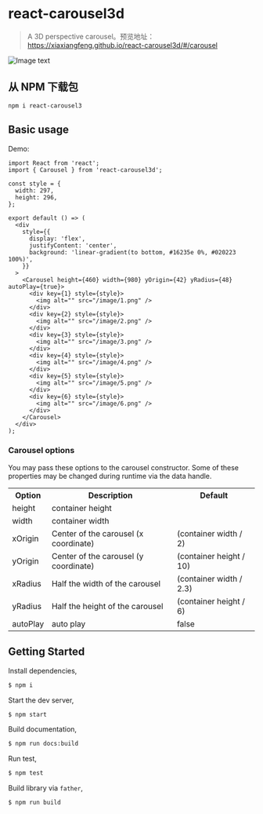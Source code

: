 # react-carousel3d

> A 3D perspective carousel。预览地址：https://xiaxiangfeng.github.io/react-carousel3d/#/carousel

![Image text](https://xiaxiangfeng.github.io/react-carousel3d/image/Animation.gif)

## 从 NPM 下载包

```npm
npm i react-carousel3
```

## Basic usage

Demo:

```tsx
import React from 'react';
import { Carousel } from 'react-carousel3d';

const style = {
  width: 297,
  height: 296,
};

export default () => (
  <div
    style={{
      display: 'flex',
      justifyContent: 'center',
      background: 'linear-gradient(to bottom, #16235e 0%, #020223 100%)',
    }}
  >
    <Carousel height={460} width={980} yOrigin={42} yRadius={48} autoPlay={true}>
      <div key={1} style={style}>
        <img alt="" src="/image/1.png" />
      </div>
      <div key={2} style={style}>
        <img alt="" src="/image/2.png" />
      </div>
      <div key={3} style={style}>
        <img alt="" src="/image/3.png" />
      </div>
      <div key={4} style={style}>
        <img alt="" src="/image/4.png" />
      </div>
      <div key={5} style={style}>
        <img alt="" src="/image/5.png" />
      </div>
      <div key={6} style={style}>
        <img alt="" src="/image/6.png" />
      </div>
    </Carousel>
  </div>
);
```

### Carousel options

You may pass these options to the carousel constructor. Some of these properties may be changed during runtime via the data handle.

<table>
  <tr>
    <th>Option</th>
    <th>Description</th>
    <th>Default</th>
  </tr>
  <tr>
    <td>height</td>
    <td>container height</td>
    <td></td>
  </tr>
  <tr>
    <td>width</td>
    <td>container width</td>
    <td></td>
  </tr>
  <tr>
    <td>xOrigin</td>
    <td>Center of the carousel (x coordinate)</td>
    <td>(container width / 2)</td>
  </tr>
  <tr>
    <td>yOrigin</td>
    <td>Center of the carousel (y coordinate)</td>
    <td>(container height / 10)</td>
  </tr>
  <tr>
    <td>xRadius</td>
    <td>Half the width of the carousel</td>
    <td>(container width / 2.3)</td>
  </tr>
  <tr>
    <td>yRadius</td>
    <td>Half the height of the carousel</td>
    <td>(container height / 6)</td>
  </tr>
  <tr>
    <td>autoPlay</td>
    <td>auto play</td>
    <td>false</td>
  </tr>
</table>

## Getting Started

Install dependencies,

```bash
$ npm i
```

Start the dev server,

```bash
$ npm start
```

Build documentation,

```bash
$ npm run docs:build
```

Run test,

```bash
$ npm test
```

Build library via `father`,

```bash
$ npm run build
```
